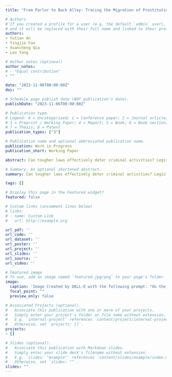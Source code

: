 ```yaml
---
title: "From Parlor to Back Alley: Tracing the Migration of Prostitution in Response to Legal Changes"

# Authors
# If you created a profile for a user (e.g. the default `admin` user), write the username (folder name) here 
# and it will be replaced with their full name and linked to their profile.
authors:
- Yutian An
- Yingjie Fan
- Xuancheng Qia
- Leo Yang

# Author notes (optional)
author_notes:
# - "Equal contribution"
- ""

date: "2023-11-06T00:00:00Z"
doi: ""

# Schedule page publish date (NOT publication's date).
publishDate: "2023-11-06T00:00:00Z"

# Publication type.
# Legend: 0 = Uncategorized; 1 = Conference paper; 2 = Journal article;
# 3 = Preprint / Working Paper; 4 = Report; 5 = Book; 6 = Book section;
# 7 = Thesis; 8 = Patent
publication_types: ["3"]

# Publication name and optional abbreviated publication name.
publication: Work in Progress
publication_short: Working Paper

abstract: Can tougher laws effectively deter criminal activities? Legislative efforts aimed at combating crime often result in the unintended displacement of criminal activities. Leveraging a prostitution-related judicial interpretation in 2017, which specified the minimum number required to qualify as organized pimping to three, we evaluate the Chinese government’s recent legal efforts to combat organized prostitution. While the judicial interpretation aimed at reducing prostitution activities through the crackdown on pimps, we find that the judicial interpretation is more effective at facilitating prosecutions against pimps operating in previously conspicuous establishments. This differential impact, instead of uniformly curbing organized prostitution, has led to the displacement of prostitution. Drawing upon novel datasets consisting of more than 110,000 administrative penalties imposed on sex workers, clients, and other third parties, along with 3,300 criminal case judgments entered against pimps, we find that previously conspicuous establishments, such as clubhouses, massage parlors, and karaoke bars, which were overseen by pimps, have undergone a transformation into more obscure and diffuse forms due to heightened susceptibility to criminal repercussions. The segmented nature of crime markets and the varying impact this judicial interpretation has on law enforcement efforts call into question the effectiveness of legislative initiatives aimed at deterring organized prostitution. Therefore, when dealing with norm-violating behaviors and their associated criminal activities, imposing strict legal measures solely on criminal intermediaries may prove inadequate in curbing these behaviors without addressing the underlying social phenomena that drive them.

# Summary. An optional shortened abstract.
summary: Can tougher laws effectively deter criminal activities? Legislative efforts aimed at combating crime often result in the unintended displacement of criminal activities. Leveraging a prostitution-related judicial interpretation in 2017, which specified the minimum number required to qualify as organized pimping to three, we evaluate the Chinese government’s recent legal efforts to combat organized prostitution. While the judicial interpretation aimed at reducing prostitution activities through the crackdown on pimps, we find that the judicial interpretation is more effective at facilitating prosecutions against pimps operating in previously conspicuous establishments.

tags: []

# Display this page in the Featured widget?
featured: false

# Custom links (uncomment lines below)
# links:
# - name: Custom Link
#   url: http://example.org

url_pdf: ''
url_code: ''
url_dataset: ''
url_poster: ''
url_project: ''
url_slides: ''
url_source: ''
url_video: ''

# Featured image
# To use, add an image named `featured.jpg/png` to your page's folder. 
image:
  caption: 'Image Created by DALL-E with the following prompt: "On the far left, depict a brightly lit KTV establishment with clear, vibrant neon lights and a lively atmosphere, showing peopl"'
  focal_point: ""
  preview_only: false

# Associated Projects (optional).
#   Associate this publication with one or more of your projects.
#   Simply enter your project's folder or file name without extension.
#   E.g. `internal-project` references `content/project/internal-project/index.md`.
#   Otherwise, set `projects: []`.
projects:
- []

# Slides (optional).
#   Associate this publication with Markdown slides.
#   Simply enter your slide deck's filename without extension.
#   E.g. `slides: "example"` references `content/slides/example/index.md`.
#   Otherwise, set `slides: ""`.
slides: ""
---
```


<!-- {{% callout note %}}
Click the *Cite* button above to demo the feature to enable visitors to import publication metadata into their reference management software.
{{% /callout %}}

{{% callout note %}}
Create your slides in Markdown - click the *Slides* button to check out the example.
{{% /callout %}}

Supplementary notes can be added here, including [code, math, and images](https://wowchemy.com/docs/writing-markdown-latex/). -->
